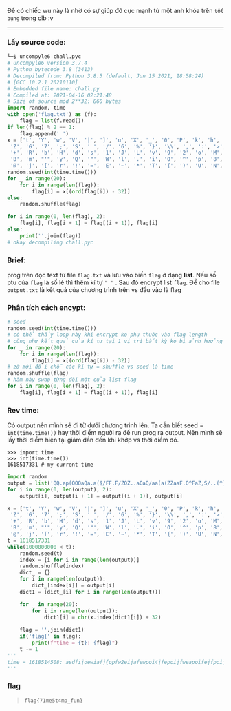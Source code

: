 Để có chiếc wu này là nhờ có sự giúp đỡ cực mạnh từ một anh khóa trên `tốt bụng` trong clb :v 

------



### Lấy source code:

```python
└─$ uncompyle6 chall.pyc
# uncompyle6 version 3.7.4
# Python bytecode 3.8 (3413)
# Decompiled from: Python 3.8.5 (default, Jun 15 2021, 18:58:24)
# [GCC 10.2.1 20210110]
# Embedded file name: chall.py
# Compiled at: 2021-04-16 02:21:48
# Size of source mod 2**32: 860 bytes
import random, time
with open('flag.txt') as (f):
    flag = list(f.read())
if len(flag) % 2 == 1:
    flag.append(' ')
x = ['t', 'Y', 'w', 'V', '|', ']', 'u', 'X', '_', '0', 'P', 'k', 'h', 'D', 'A', '4', 'K', '5', 'z',
 'Z', 'G', '7', ';', 'S', ' ', '/', '6', '%', '}', '\\', ',', ':', '>', '#', 'a', '$', '3', '`',
 '+', 'R', 'b', 'H', 'd', 's', '1', 'J', 'L', 'v', '9', '2', 'o', 'M', '<', 'e', '(', 'x', '-',
 'B', 'm', "'", 'y', 'Q', '"', 'W', 'l', '.', 'i', 'O', '^', 'p', '8', 'f', 'F', 'C', '?', 'g',
 '@', 'j', '[', 'r', '!', '=', 'E', '~', '*', 'T', '{', ')', 'U', 'N', 'c', '&', 'n', 'q', 'I']
random.seed(int(time.time()))
for _ in range(20):
    for i in range(len(flag)):
        flag[i] = x[(ord(flag[i]) - 32)]
else:
    random.shuffle(flag)

for i in range(0, len(flag), 2):
    flag[i], flag[i + 1] = flag[(i + 1)], flag[i]
else:
    print(''.join(flag))
# okay decompiling chall.pyc
```

### Brief:

prog trên đọc text từ file `flag.txt` và lưu vào biến `flag` ở dạng **list**. Nếu số ptu của `flag` là số lẻ thì thêm kí tự `' '` . Sau đó encrypt list `flag`. Đề cho file `output.txt` là kết quả của chương trình trên vs đầu vào là flag

### Phân tích cách encypt:

```python
# seed
random.seed(int(time.time()))
# có thể thấy loop này khi encrypt ko phụ thuộc vào flag length 
# cũng như kết quả của kí tự tại 1 vị trí bất kỳ ko bị ảnh hưởng bởi kí tự ở ví trí khác của flag
for _ in range(20):
    for i in range(len(flag)):
        flag[i] = x[(ord(flag[i]) - 32)]
# zờ mới đổi chỗ các kí tự = shuffle vs seed là time
random.shuffle(flag)
# hàm này swap từng đôi một của list flag
for i in range(0, len(flag), 2):
    flag[i], flag[i + 1] = flag[(i + 1)], flag[i]
```

### Rev time: 

Có output nên mình sẽ đi từ dưới chương trình lên. Ta cần biết seed = `int(time.time())` hay thời điểm người ra đề run prog ra output. Nên mình sẽ lấy thời điểm hiện tại giảm dần đến khi khớp vs thời điểm đó.

```
>>> import time
>>> int(time.time())
1618517331 # my current time
```

```python
import random
output = list('QQ.ap(OOOaQa.a($/FF.F/ZOZ..aQaQ/aa(a(ZZaaF.Q^FaZ,S/..(^]aF.FF.pFF-(==SFa/aOo.=/aFM/,.,Z=/aF/aQ/*<Q(^-OSZOO=a]Q](Q<].a~/ao/aYZaF=aQa]Q^FOZFsQn/^FOh.*aZ.OaaO/(Q.SZ</ QQ,a(OFaFF((QQQaQQ/^/Q.O-F(Z(=gQQ=k,OSF=F.a/]Q=Z(Qa(ao=a:ZQ/QpJ]/QQF.=FZ]QkFS^=Q:QQZQFa=."OS(=^Q.^Ja/(/Z^]F:]//./.Q=F=Ya/SO/]Oas=apS=(..)(.aF/(oZ(a/~.,,ZZZ/Oq=(.QF":.|O($FZ./(]]FO]FO.Oo"F+QO/FqY/Z-(a.=/F/aa/.=OZOFQ(=Z./pOa((O]..Q/]Q((a(]/aaSZJ.Q(*F]<//Fa/|]QFQZ(=S.ZQQZOFQa:Q/aQO=(]..a/^(QOQoF////(^kF-a-')
for i in range(0, len(output), 2):
    output[i], output[i + 1] = output[(i + 1)], output[i]

x = ['t', 'Y', 'w', 'V', '|', ']', 'u', 'X', '_', '0', 'P', 'k', 'h', 'D', 'A', '4', 'K', '5', 'z',
 'Z', 'G', '7', ';', 'S', ' ', '/', '6', '%', '}', '\\', ',', ':', '>', '#', 'a', '$', '3', '`',
 '+', 'R', 'b', 'H', 'd', 's', '1', 'J', 'L', 'v', '9', '2', 'o', 'M', '<', 'e', '(', 'x', '-',
 'B', 'm', "'", 'y', 'Q', '"', 'W', 'l', '.', 'i', 'O', '^', 'p', '8', 'f', 'F', 'C', '?', 'g',
 '@', 'j', '[', 'r', '!', '=', 'E', '~', '*', 'T', '{', ')', 'U', 'N', 'c', '&', 'n', 'q', 'I']
t = 1618517331
while(1000000000 < t):
    random.seed(t)
    index = [i for i in range(len(output))]
    random.shuffle(index)
    dict_ = {}
    for i in range(len(output)):
        dict_[index[i]] = output[i]
    dict1 = [dict_[i] for i in range(len(output))]

    for _ in range(20):
        for i in range(len(output)):
            dict1[i] = chr(x.index(dict1[i]) + 32)
            
    flag = ''.join(dict1)
    if('flag{' in flag):
        print(f"time = {t}: {flag}")
    t -= 1
'''
time = 1618514508: asdfijoewiafj{opfw2eijafewpoi4jfepoijfweapoifejfpoijep2ofjpoeiwajfae}pox{cnkvo3ivnopifiopnqdfaisjiposdfajifoaiweifjeeeeeewpjwefoipwefjpewofijfepoiwefjpofeijefpwoijeoiejepooeiopew flag{71me5t4mp_fun} ijapdiofjaewp_iojnoewnvpoifpoie_wbpaoibjfpaoiwbfoboawebfbiefaowefbjopiaewfjefeb_anieaiebn_faoebf2a2222aniopni2poabn2fbwnifabwfebnibfaepaebfiabfine2a5ebonfifbw8aeniafbe9asd3npoinxclknvokinawp3oinoink2xclnopinevpaoiwenapoiwev41poiawevnpaowevnapwveovinklnzdvslkvnlknpq3pi 
'''
```

### flag

> `flag{71me5t4mp_fun}`

